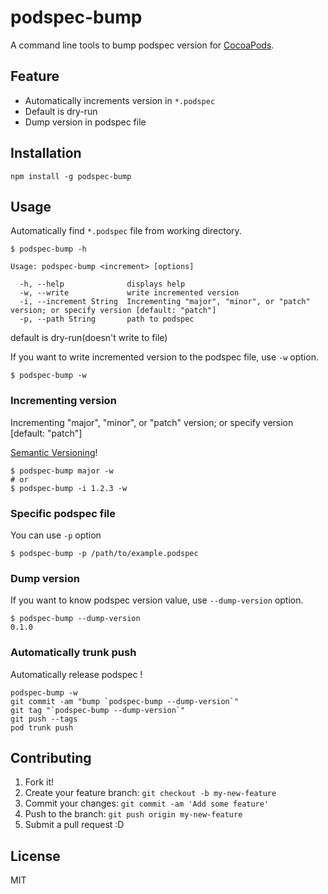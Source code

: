 # podspec-bump

A command line tools to bump podspec version for [CocoaPods](http://cocoapods.org/ "CocoaPods").

## Feature

- Automatically increments version in `*.podspec`
- Default is dry-run
- Dump version in podspec file

## Installation

```
npm install -g podspec-bump
```

## Usage

Automatically find `*.podspec` file from working directory.

```
$ podspec-bump -h

Usage: podspec-bump <increment> [options]

  -h, --help              displays help
  -w, --write             write incremented version
  -i, --increment String  Incrementing "major", "minor", or "patch" version; or specify version [default: "patch"]
  -p, --path String       path to podspec
```

default is dry-run(doesn't write to file)

If you want to write incremented version to the podspec file, use `-w` option.

``` shell
$ podspec-bump -w
```

### Incrementing version

Incrementing "major", "minor", or "patch" version; or specify version [default: "patch"]

[Semantic Versioning](http://semver.org/ "Semantic Versioning")!

``` shell
$ podspec-bump major -w
# or
$ podspec-bump -i 1.2.3 -w
```

### Specific podspec file

You can use `-p` option

``` shell
$ podspec-bump -p /path/to/example.podspec
```

### Dump version

If you want to know podspec version value, use `--dump-version` option.

```
$ podspec-bump --dump-version 
0.1.0
```

### Automatically trunk push

Automatically release podspec !

``` shell
podspec-bump -w
git commit -am "bump `podspec-bump --dump-version`" 
git tag "`podspec-bump --dump-version`"
git push --tags
pod trunk push
```

## Contributing

1. Fork it!
2. Create your feature branch: `git checkout -b my-new-feature`
3. Commit your changes: `git commit -am 'Add some feature'`
4. Push to the branch: `git push origin my-new-feature`
5. Submit a pull request :D

## License

MIT